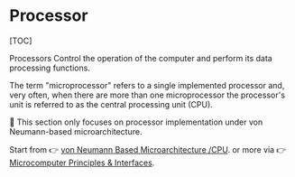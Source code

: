 # Processor

[TOC]


Processors Control the operation of the computer and perform its data processing functions. 

The term "microprocessor" refers to a single implemented processor and, very often, when there are more than one microprocessor the processor's unit is referred to as the central processing unit (CPU).

👀 This section only focuses on processor implementation under von Neumann-based microarchitecture.

Start from 👉 [von Neumann Based Microarchitecture /CPU](CPU/CPU.md).
or more via 👉 [Microcomputer Principles & Interfaces](../../../Microcomputer%20Principles%20&%20Interfaces/Microcomputer%20Principles%20&%20Interfaces.md).


